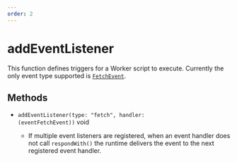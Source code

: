 ```yaml
---
order: 2
---
```


# addEventListener

This function defines triggers for a Worker script to execute. Currently the only event type supported is [`FetchEvent`](/reference/runtime-apis/fetch-event).

## Methods

<Definitions>

- <Code>addEventListener(type: "fetch", handler: (event<TypeLink href="/reference/runtime-apis/fetch-event">FetchEvent</TypeLink>))</Code> <Type>void</Type>

  - If multiple event listeners are registered, when an event handler does not call `respondWith()` the runtime delivers the event to the next registered event handler.

</Definitions>
